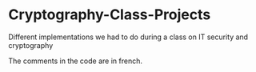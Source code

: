 # Cryptography-Class-Projects
Different implementations we had to do during a class on IT security and cryptography

The comments in the code are in french.

